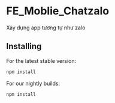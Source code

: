 # FE_Moblie_Chatzalo
Xây dựng app tương tự như zalo

## Installing

For the latest stable version:

```bash
npm install 
```

For our nightly builds:

```bash
npm install 
```

